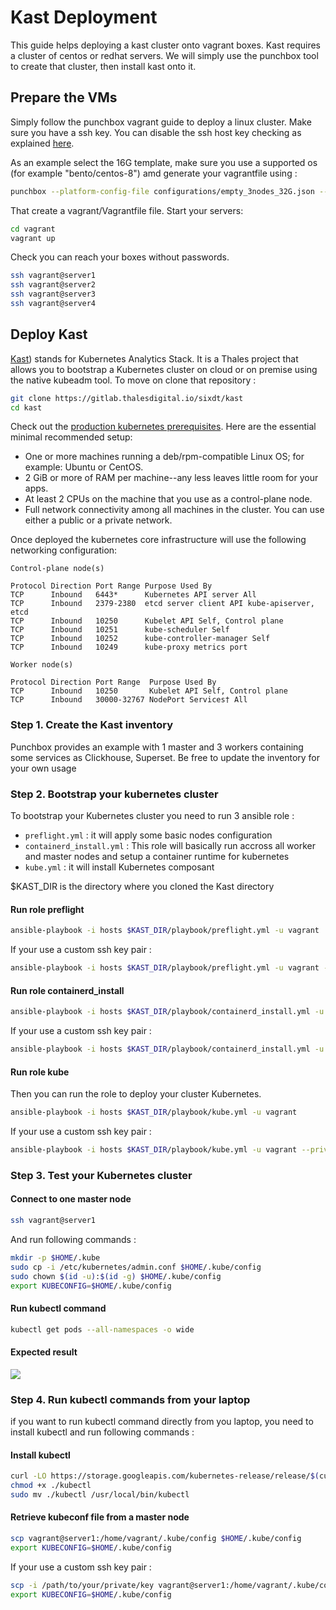﻿#  Kast Deployment

This guide helps deploying a kast cluster onto vagrant boxes. Kast requires a cluster of
centos or redhat servers. We will simply use the punchbox tool to create that cluster, then
install kast onto it. 

## Prepare the VMs

Simply follow the punchbox vagrant guide to deploy a linux cluster. 
Make sure you have a ssh key. You can disable the ssh host key checking
as explained [here](../vagrant/README.md). 

As an example select the 16G template, make sure you use a
supported os (for example "bento/centos-8") amd generate your vagrantfile using :

```sh
punchbox --platform-config-file configurations/empty_3nodes_32G.json --generate-vagrantfile
```

That create a vagrant/Vagrantfile file. Start your servers:

```sh
cd vagrant
vagrant up
```

Check you can reach your boxes without passwords.

```sh
ssh vagrant@server1
ssh vagrant@server2
ssh vagrant@server3
ssh vagrant@server4
```

##  Deploy Kast

[Kast](https://gitlab.thalesdigital.io/sixdt/kast)) stands for Kubernetes Analytics Stack. 
It is a Thales project that allows you to bootstrap a Kubernetes cluster on cloud or on premise using the native kubeadm tool. To move on clone that repository :

```sh
git clone https://gitlab.thalesdigital.io/sixdt/kast
cd kast
```

Check out the [production kubernetes prerequisites](https://kubernetes.io/docs/setup/production-environment/tools/kubeadm/create-cluster-kubeadm/). Here are the essential minimal recommended setup:

-   One or more machines running a deb/rpm-compatible Linux OS; for example: Ubuntu or CentOS.
-   2 GiB or more of RAM per machine--any less leaves little room for your apps.
-   At least 2 CPUs on the machine that you use as a control-plane node.
-   Full network connectivity among all machines in the cluster. You can use either a public or a private network.

Once deployed the kubernetes core infrastructure will use the following networking configuration:

```/bin/sh
Control-plane node(s)

Protocol Direction Port Range Purpose Used By
TCP      Inbound   6443*      Kubernetes API server All
TCP      Inbound   2379-2380  etcd server client API kube-apiserver, etcd
TCP      Inbound   10250      Kubelet API Self, Control plane
TCP      Inbound   10251      kube-scheduler Self
TCP      Inbound   10252      kube-controller-manager Self
TCP      Inbound   10249      kube-proxy metrics port

Worker node(s)

Protocol Direction Port Range  Purpose Used By
TCP      Inbound   10250       Kubelet API Self, Control plane
TCP      Inbound   30000-32767 NodePort Services† All
```

### Step 1. Create the Kast inventory

Punchbox provides an example with 1 master and 3 workers containing some services as Clickhouse, Superset. Be free to update the inventory for your own usage

### Step 2. Bootstrap your kubernetes cluster

To bootstrap your Kubernetes cluster you need to run 3 ansible role :

 - `preflight.yml` : it will apply some basic nodes configuration
 - `containerd_install.yml` : This role will basically run accross all worker and master nodes and setup a container runtime for kubernetes
 - `kube.yml` : it will install Kubernetes composant

 $KAST_DIR is the directory where you cloned the Kast directory

#### Run role preflight

```sh
ansible-playbook -i hosts $KAST_DIR/playbook/preflight.yml -u vagrant
```
If your use a custom ssh key pair : 
```sh
ansible-playbook -i hosts $KAST_DIR/playbook/preflight.yml -u vagrant --private-key=path/to/your/ssh/private/key
```

#### Run role containerd_install 

```sh
ansible-playbook -i hosts $KAST_DIR/playbook/containerd_install.yml -u vagrant
```
If your use a custom ssh key pair : 
```sh
ansible-playbook -i hosts $KAST_DIR/playbook/containerd_install.yml -u vagrant --private-key=path/to/your/ssh/private/key
```

#### Run role kube 

Then you can run the role to deploy your cluster Kubernetes.

```sh
ansible-playbook -i hosts $KAST_DIR/playbook/kube.yml -u vagrant
```
If your use a custom ssh key pair : 
```sh
ansible-playbook -i hosts $KAST_DIR/playbook/kube.yml -u vagrant --private-key=path/to/your/ssh/private/key
```

### Step 3. Test your Kubernetes cluster

#### Connect  to one master node

```sh
ssh vagrant@server1
```

And run following commands : 

```sh
mkdir -p $HOME/.kube
sudo cp -i /etc/kubernetes/admin.conf $HOME/.kube/config
sudo chown $(id -u):$(id -g) $HOME/.kube/config
export KUBECONFIG=$HOME/.kube/config
```

#### Run kubectl command

```sh
kubectl get pods --all-namespaces -o wide
```

#### Expected result

![](./images/test_kube.gif)

### Step 4. Run kubectl commands from your laptop

if you want to run kubectl command directly from you laptop, you need to install kubectl and run following commands :


#### Install kubectl
```sh
curl -LO https://storage.googleapis.com/kubernetes-release/release/$(curl -s https://storage.googleapis.com/kubernetes-release/release/stable.txt)/bin/linux/amd64/kubectl
chmod +x ./kubectl
sudo mv ./kubectl /usr/local/bin/kubectl
```

#### Retrieve kubeconf file from a master node
```sh
scp vagrant@server1:/home/vagrant/.kube/config $HOME/.kube/config
export KUBECONFIG=$HOME/.kube/config
```

If your use a custom ssh key pair : 

```sh
scp -i /path/to/your/private/key vagrant@server1:/home/vagrant/.kube/config  $HOME/.kube/config
export KUBECONFIG=$HOME/.kube/config
```

